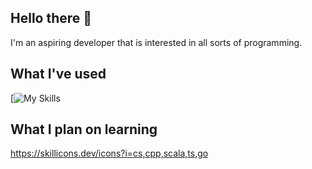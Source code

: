 ## Hello there 👋

I'm an aspiring developer that is interested in all sorts of programming.

## What I've used

[![My Skills](https://skillicons.dev/icons?i=py,django,js,react,php)

## What I plan on learning

https://skillicons.dev/icons?i=cs,cpp,scala,ts,go
